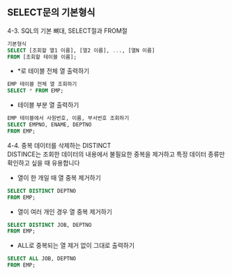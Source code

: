 ## SELECT문의 기본형식
4-3. SQL의 기본 뼈대, SELECT절과 FROM절
```sql
기본형식
SELECT [조회할 열1 이름], [열2 이름], ..., [열N 이름]
FROM [조회할 테이블 이름];
```

- *로 테이블 전체 열 출력하기  
```sql
EMP 테이블 전체 열 조회하기
SELECT * FROM EMP;
```
  
- 테이블 부분 열 출력하기
```sql
EMP 테이블에서 사원번호, 이름, 부서번호 조회하기
SELECT EMPNO, ENAME, DEPTNO
FROM EMP;
```

4-4. 중복 데이터를 삭제하는 DISTINCT<br>
DISTINCE는 조회한 데이터의 내용에서 불필요한 중복을 제거하고 특정 데이터 종류만 확인하고 싶을 때 유용합니다
- 열이 한 개일 때 열 중복 제거하기
```sql
SELECT DISTINCT DEPTNO
FROM EMP; 
```
- 열이 여러 개인 경우 열 중복 제거하기
```sql
SELECT DISTINCT JOB, DEPTNO
FROM EMP;
```
- ALL로 중복되는 열 제거 없이 그대로 출력하기
```sql
SELECT ALL JOB, DEPTNO
FROM EMP;
```
  
  


